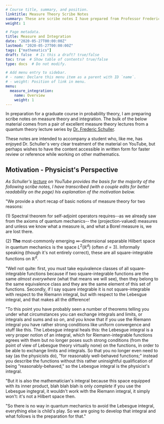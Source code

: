 ```yaml
---
# Course title, summary, and position.
linktitle: Measure Theory Scribe Notes
summary: These are scribe notes I have prepared from Professor Frederic Schuller's lectures on measure and integration.
weight: 1

# Page metadata.
title: Measure and Integration
date: "2020-05-27T00:00:00Z"
lastmod: "2020-05-27T00:00:00Z"
tags: ["mathematics"]
draft: false  # Is this a draft? true/false
toc: true  # Show table of contents? true/false
type: docs  # Do not modify.

# Add menu entry to sidebar.
# - name: Declare this menu item as a parent with ID `name`.
# - weight: Position of link in menu.
menu:
  measure_integration:
    name: Overview
    weight: 1
---
```


In preparation for a graduate course in probability theory, I am preparing scribe notes on measure theory and integration.  The bulk of the below material comes from a pair of excellent measure theory lectures from a quantum theory lecture series by [Dr. Frederic Schuller](https://www.perimeterinstitute.ca/people/frederic-schuller). 

These notes are intended to accompany a student who, like me, has enjoyed Dr. Schuller's very clear treatment of the material on YouTube, but perhaps wishes to have the content accessible in written form for faster review or reference while working on other mathematics.

## Motivation - Physicist's Perspective
*As Schuller's [lecture](https://www.youtube.com/watch?v=6ad9V8gvyBQ) on YouTube provides the basis for the majority of the following scribe notes, I have transcribed (with a couple edits for better readability on the page) his explanation of the motivation below.*

"We provide a short recap of basic notions of measure theory for two reasons:

(1) Spectral theorem for self-adjoint operators requires--as we already saw from the axioms of quantum mechanics-- the (projection-valued) measures and unless we know what a measure is, and what a Borel measure is, we are lost there.

(2) **The** most-commonly emerging $\infty$-dimensional separable Hilbert space in quantum mechanics is the space $L^2(\mathbb{R}^d)$ (often $d=3$).  Informally speaking (though it's not entirely correct), these are all square-integrable functions on $\mathbb{R}^d$.  

"Well not quite: first, you must take equivalence classes of all square-integrable functions because if two square-integrable functions are the same *almost everywhere* (what that means we will see), then they belong to the same equivalence class and they are the same element of this set of functions.  Secondly, if I say square integrable it is not square-integrable with respect to the Riemann integral, but with respect to the Lebesgue integral, and that makes all the difference!

"To this point you have probably seen a number of theorems telling you under what circumstances you can exchange integrals and limits, or integrals and sums and so on, and you know that if you use the Riemann integral you have rather strong conditions like uniform convergence and stuff like this.  The Lebesgue integral heals this: the Lebesgue integral is a very proper notion of an integral, which for Riemann-integrable functions agrees with them but no longer poses such strong conditions (from the point of view of Lebesgue theory virtually none) on the functions, in order to be able to exchange limits and integrals.  So that you no longer even need to say (as the physicists do), "for reasonably well-behaved functions;" instead you describe the functions without this rather uninsightful qualification of being "reasonably-behaved," so the Lebesgue integral is the physicist's integral.  

"But it is also the mathematician's integral because this space equipped with its inner product, blah blah blah is only *complete* if you use the Lebesgue ingtegral, it wouldn't work with the Riemann integral, it simply won't: it's not a Hilbert space then.  

"So there is no way in quantum mechanics to avoid the Lebesgue integral, everything else is child's play.  So we are going to develop that integral and what follows is the preparation for that."

